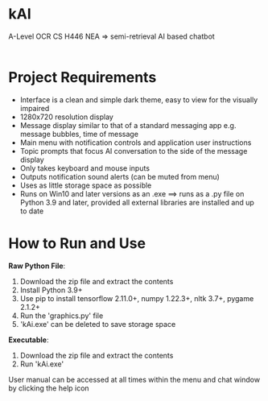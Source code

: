 # kAI
A-Level OCR CS H446 NEA => semi-retrieval AI based chatbot<br><br>

# Project Requirements

- Interface is a clean and simple dark theme, easy to view for the visually impaired
- 1280x720 resolution display
- Message display similar to that of a standard messaging app e.g. message bubbles, time of message
- Main menu with notification controls and application user instructions
- Topic prompts that focus AI conversation to the side of the message display
- Only takes keyboard and mouse inputs
- Outputs notification sound alerts (can be muted from menu)
- Uses as little storage space as possible
- Runs on Win10 and later versions as an .exe ==> runs as a .py file on Python 3.9 and later, provided all external libraries are installed and up to date

# How to Run and Use
**Raw Python File**:
<ol><li>Download the zip file and extract the contents</li>
  <li>Install Python 3.9+</li>
  <li>Use pip to install tensorflow 2.11.0+, numpy 1.22.3+, nltk 3.7+, pygame 2.1.2+</li>
  <li>Run the 'graphics.py' file</li>
  <li>'kAi.exe' can be deleted to save storage space</li>
</ol>

**Executable**:
<ol><li>Download the zip file and extract the contents</li>
  <li>Run 'kAi.exe'</li>
</ol>

User manual can be accessed at all times within the menu and chat window by clicking the help icon
